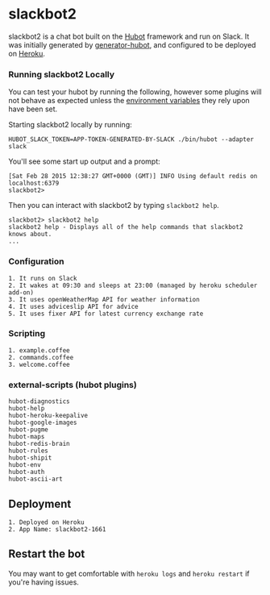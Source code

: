 # slackbot2

slackbot2 is a chat bot built on the [Hubot][hubot] framework and run on Slack. It was
initially generated by [generator-hubot][generator-hubot], and configured to be
deployed on [Heroku][heroku].



[heroku]: http://www.heroku.com
[hubot]: http://hubot.github.com
[generator-hubot]: https://github.com/github/generator-hubot

### Running slackbot2 Locally

You can test your hubot by running the following, however some plugins will not
behave as expected unless the [environment variables](#configuration) they rely
upon have been set.

Starting slackbot2 locally by running:
	
    HUBOT_SLACK_TOKEN=APP-TOKEN-GENERATED-BY-SLACK ./bin/hubot --adapter slack
	
You'll see some start up output and a prompt:

    [Sat Feb 28 2015 12:38:27 GMT+0000 (GMT)] INFO Using default redis on localhost:6379
    slackbot2>

Then you can interact with slackbot2 by typing `slackbot2 help`.

    slackbot2> slackbot2 help
    slackbot2 help - Displays all of the help commands that slackbot2 knows about.
    ...

### Configuration

	1. It runs on Slack
	2. It wakes at 09:30 and sleeps at 23:00 (managed by heroku scheduler add-on)
	3. It uses openWeatherMap API for weather information
	4. It uses adviceslip API for advice
	5. It uses fixer API for latest currency exchange rate

### Scripting

	1. example.coffee
	2. commands.coffee
	3. welcome.coffee

### external-scripts (hubot plugins)

	hubot-diagnostics
	hubot-help
	hubot-heroku-keepalive
	hubot-google-images
	hubot-pugme
	hubot-maps
	hubot-redis-brain
	hubot-rules
	hubot-shipit
	hubot-env
	hubot-auth
	hubot-ascii-art

## Deployment

	1. Deployed on Heroku
	2. App Name: slackbot2-1661

## Restart the bot

You may want to get comfortable with `heroku logs` and `heroku restart` if
you're having issues.
